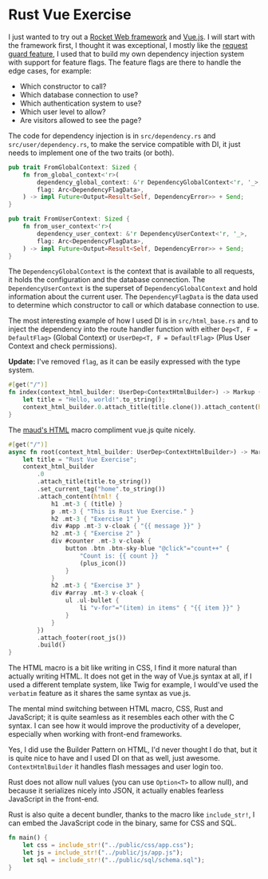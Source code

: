 # Rust Vue Exercise

I just wanted to try out a [Rocket Web framework](https://rocket.rs) and [Vue.js](https://vuejs.org/). I will start with
the framework first, I thought it was exceptional, I mostly like
the [request guard feature](https://api.rocket.rs/v0.5/rocket/request/trait.FromRequest), I used that to build my own
dependency injection system with support for feature flags. The feature flags are there to handle the edge cases, for
example:

* Which constructor to call?
* Which database connection to use?
* Which authentication system to use?
* Which user level to allow?
* Are visitors allowed to see the page?

The code for dependency injection is in `src/dependency.rs` and `src/user/dependency.rs`, to make the service compatible
with DI, it just needs to implement one of the two traits (or both).

```rust
pub trait FromGlobalContext: Sized {
    fn from_global_context<'r>(
        dependency_global_context: &'r DependencyGlobalContext<'r, '_>,
        flag: Arc<DependencyFlagData>,
    ) -> impl Future<Output=Result<Self, DependencyError>> + Send;
}

pub trait FromUserContext: Sized {
    fn from_user_context<'r>(
        dependency_user_context: &'r DependencyUserContext<'r, '_>,
        flag: Arc<DependencyFlagData>,
    ) -> impl Future<Output=Result<Self, DependencyError>> + Send;
}
```

The `DependencyGlobalContext` is the context that is available to all requests, it holds the configuration and the
database connection. The `DependencyUserContext` is the superset of `DependencyGlobalContext` and hold information about
the current user. The `DependencyFlagData` is the data used to determine which constructor to call or which database
connection to use.

The most interesting example of how I used DI is in `src/html_base.rs` and to inject the dependency into the route
handler function with either `Dep<T, F = DefaultFlag>` (Global Context) or `UserDep<T, F = DefaultFlag>` (Plus User
Context and check permissions).

**Update:** I've removed `flag`, as it can be easily expressed with the type system.

```rust
#[get("/")]
fn index(context_html_builder: UserDep<ContextHtmlBuilder>) -> Markup {
    let title = "Hello, world!".to_string();
    context_html_builder.0.attach_title(title.clone()).attach_content(html! { h1 { (title) } }).build();
}
```

The [maud's HTML](https://maud.lambda.xyz/) macro compliment vue.js quite nicely.

```rust
#[get("/")]
async fn root(context_html_builder: UserDep<ContextHtmlBuilder>) -> Markup {
    let title = "Rust Vue Exercise";
    context_html_builder
        .0
        .attach_title(title.to_string())
        .set_current_tag("home".to_string())
        .attach_content(html! {
            h1 .mt-3 { (title) }
            p .mt-3 { "This is Rust Vue Exercise." }
            h2 .mt-3 { "Exercise 1" }
            div #app .mt-3 v-cloak { "{{ message }}" }
            h2 .mt-3 { "Exercise 2" }
            div #counter .mt-3 v-cloak {
                button .btn .btn-sky-blue "@click"="count++" {
                    "Count is: {{ count }}  "
                    (plus_icon())
                }
            }
            h2 .mt-3 { "Exercise 3" }
            div #array .mt-3 v-cloak {
                ul .ul-bullet {
                    li "v-for"="(item) in items" { "{{ item }}" }
                }
            }
        })
        .attach_footer(root_js())
        .build()
}
```

The HTML macro is a bit like writing in CSS, I find it more natural than actually writing HTML. It does not get in the
way of Vue.js syntax at all, if I used a different template system, like Twig for example, I would've used the
`verbatim` feature as it shares the same syntax as vue.js.

The mental mind switching between HTML macro, CSS, Rust and JavaScript; it is quite seamless as it resembles each other
with the C syntax. I can see how it would improve the productivity of a developer, especially when working with
front-end frameworks.

Yes, I did use the Builder Pattern on HTML, I'd never thought I do that, but it is quite nice to have and I used DI on
that as well, just awesome. `ContextHtmlBuilder` it handles flash messages and user login too.

Rust does not allow null values (you can use `Option<T>` to allow null), and because it serializes nicely into JSON, it
actually enables fearless JavaScript in the front-end.

Rust is also quite a decent bundler, thanks to the macro like `include_str!`, I can embed the JavaScript code in the
binary, same for CSS and SQL.

```rust
fn main() {
    let css = include_str!("../public/css/app.css");
    let js = include_str!("../public/js/app.js");
    let sql = include_str!("../public/sql/schema.sql");
}
```
